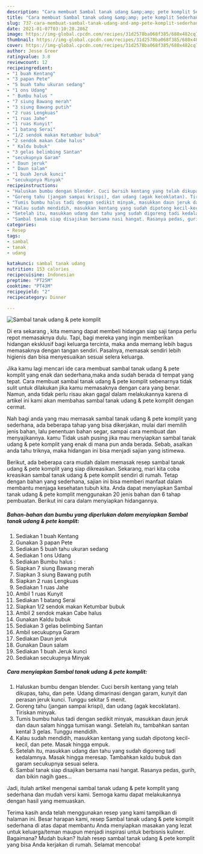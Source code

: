 ```yaml
---
description: "Cara membuat Sambal tanak udang &amp;amp; pete komplit Sederhana dan Mudah Dibuat"
title: "Cara membuat Sambal tanak udang &amp;amp; pete komplit Sederhana dan Mudah Dibuat"
slug: 737-cara-membuat-sambal-tanak-udang-and-amp-pete-komplit-sederhana-dan-mudah-dibuat
date: 2021-01-07T03:10:28.286Z
image: https://img-global.cpcdn.com/recipes/31d2578ba068f385/680x482cq70/sambal-tanak-udang-pete-komplit-foto-resep-utama.jpg
thumbnail: https://img-global.cpcdn.com/recipes/31d2578ba068f385/680x482cq70/sambal-tanak-udang-pete-komplit-foto-resep-utama.jpg
cover: https://img-global.cpcdn.com/recipes/31d2578ba068f385/680x482cq70/sambal-tanak-udang-pete-komplit-foto-resep-utama.jpg
author: Jesse Greer
ratingvalue: 3.8
reviewcount: 12
recipeingredient:
- "1 buah Kentang"
- "3 papan Pete"
- "5 buah tahu ukuran sedang"
- "1 ons Udang"
- " Bumbu halus "
- "7 siung Bawang merah"
- "3 siung Bawang putih"
- "2 ruas Lengkuas"
- "1 ruas Jahe"
- "1 ruas Kunyit"
- "1 batang Serai"
- "1/2 sendok makan Ketumbar bubuk"
- "2 sendok makan Cabe halus"
- " Kaldu bubuk"
- "3 gelas belimbing Santan"
- "secukupnya Garam"
- " Daun jeruk"
- " Daun salam"
- "1 buah Jeruk kunci"
- "secukupnya Minyak"
recipeinstructions:
- "Haluskan bumbu dengan blender. Cuci bersih kentang yang telah dikupas, tahu, dan pete. Udang dimarinasi dengan garam, kunyit dan perasan jeruk kunci. Tunggu sekitar 5 menit."
- "Goreng tahu (jangan sampai krispi), dan udang (agak kecoklatan). Tiriskan minyak."
- "Tumis bumbu halus tadi dengan sedikit minyak, masukkan daun jeruk dan daun salam hingga tumisan wangi. Setelah itu, tambahkan santan kental 3 gelas. Tunggu mendidih."
- "Kalau sudah mendidih, masukkan kentang yang sudah dipotong kecil-kecil, dan pete. Masak hingga empuk."
- "Setelah itu, masukkan udang dan tahu yang sudah digoreng tadi kedalamnya. Masak hingga meresap. Tambahkan kaldu bubuk dan garam secukupnya sesuai selera."
- "Sambal tanak siap disajikan bersama nasi hangat. Rasanya pedas, gurih, dan bikin nagih gaes..."
categories:
- Resep
tags:
- sambal
- tanak
- udang

katakunci: sambal tanak udang 
nutrition: 153 calories
recipecuisine: Indonesian
preptime: "PT25M"
cooktime: "PT43M"
recipeyield: "2"
recipecategory: Dinner

---
```



![Sambal tanak udang &amp; pete komplit](https://img-global.cpcdn.com/recipes/31d2578ba068f385/680x482cq70/sambal-tanak-udang-pete-komplit-foto-resep-utama.jpg)

Di era  sekarang , kita memang dapat membeli hidangan siap saji tanpa perlu repot memasaknya dulu. Tapi, bagi mereka yang ingin memberikan hidangan eksklusif bagi keluarga tercinta, maka anda memang lebih bagus memasaknya dengan tangan sendiri. Pasalnya, memasak sendiri lebih higienis dan bisa menyesuaikan sesuai selera keluarga.

Jika kamu lagi mencari ide cara membuat sambal tanak udang &amp; pete komplit yang enak dan sederhana,maka anda sudah berada di tempat yang tepat. Cara membuat sambal tanak udang &amp; pete komplit  sebenarnya tidak sulit untuk dilakukan jika kamu memasaknya dengan cara yang benar. Namun, anda tidak perlu risau akan gagal dalam melakukannya 
karena di artikel ini kami akan membahas sambal tanak udang &amp; pete komplit dengan cermat.  



Nah bagi anda yang mau memasak sambal tanak udang &amp; pete komplit yang sederhana, ada beberapa tahap yang bisa dikerjakan, mulai dari memilih jenis bahan, lalu penentuan bahan segar, sampai cara membuat dan menyajikannya. kamu Tidak usah pusing jika mau menyiapkan sambal tanak udang &amp; pete komplit yang enak di mana pun anda berada. Sebab, asalkan anda  tahu triknya, maka hidangan ini bisa menjadi sajian yang istimewa.

Berikut, ada beberapa cara mudah dalam memasak resep sambal tanak udang &amp; pete komplit yang siap dikreasikan. Sekarang, mari kita coba kreasikan sambal tanak udang &amp; pete komplit sendiri di rumah. Tetap dengan bahan yang sederhana, sajian ini bisa memberi manfaat dalam membantu menjaga kesehatan tubuh kita. Anda dapat menyiapkan Sambal tanak udang &amp; pete komplit menggunakan 20 jenis bahan dan 6 tahap pembuatan. Berikut ini cara dalam menyiapkan hidangannya.

<!--inarticleads1-->

##### Bahan-bahan dan bumbu yang diperlukan dalam menyiapkan Sambal tanak udang &amp; pete komplit:

1. Sediakan 1 buah Kentang
1. Gunakan 3 papan Pete
1. Sediakan 5 buah tahu ukuran sedang
1. Sediakan 1 ons Udang
1. Sediakan  Bumbu halus :
1. Siapkan 7 siung Bawang merah
1. Siapkan 3 siung Bawang putih
1. Siapkan 2 ruas Lengkuas
1. Sediakan 1 ruas Jahe
1. Ambil 1 ruas Kunyit
1. Sediakan 1 batang Serai
1. Siapkan 1/2 sendok makan Ketumbar bubuk
1. Ambil 2 sendok makan Cabe halus
1. Gunakan  Kaldu bubuk
1. Sediakan 3 gelas belimbing Santan
1. Ambil secukupnya Garam
1. Sediakan  Daun jeruk
1. Gunakan  Daun salam
1. Sediakan 1 buah Jeruk kunci
1. Sediakan secukupnya Minyak




<!--inarticleads2-->

##### Cara menyiapkan Sambal tanak udang &amp; pete komplit:

1. Haluskan bumbu dengan blender. Cuci bersih kentang yang telah dikupas, tahu, dan pete. Udang dimarinasi dengan garam, kunyit dan perasan jeruk kunci. Tunggu sekitar 5 menit.
1. Goreng tahu (jangan sampai krispi), dan udang (agak kecoklatan). Tiriskan minyak.
1. Tumis bumbu halus tadi dengan sedikit minyak, masukkan daun jeruk dan daun salam hingga tumisan wangi. Setelah itu, tambahkan santan kental 3 gelas. Tunggu mendidih.
1. Kalau sudah mendidih, masukkan kentang yang sudah dipotong kecil-kecil, dan pete. Masak hingga empuk.
1. Setelah itu, masukkan udang dan tahu yang sudah digoreng tadi kedalamnya. Masak hingga meresap. Tambahkan kaldu bubuk dan garam secukupnya sesuai selera.
1. Sambal tanak siap disajikan bersama nasi hangat. Rasanya pedas, gurih, dan bikin nagih gaes...




Jadi, itulah artikel mengenai  sambal tanak udang &amp; pete komplit  yang sederhana dan mudah versi kami. Semoga kamu dapat melakukannya dengan hasil yang memuaskan. 

Terima kasih anda telah menggunakan resep yang kami tampilkan di halaman ini. Besar harapan kami, resep  Sambal tanak udang &amp; pete komplit sederhana di atas dapat membantu Anda menyiapkan masakan yang lezat untuk keluarga/teman maupun menjadi inspirasi untuk berbisnis kuliner. Bagaimana? Mudah bukan? Itulah resep sambal tanak udang &amp; pete komplit yang bisa Anda kerjakan di rumah. Selamat mencoba!

